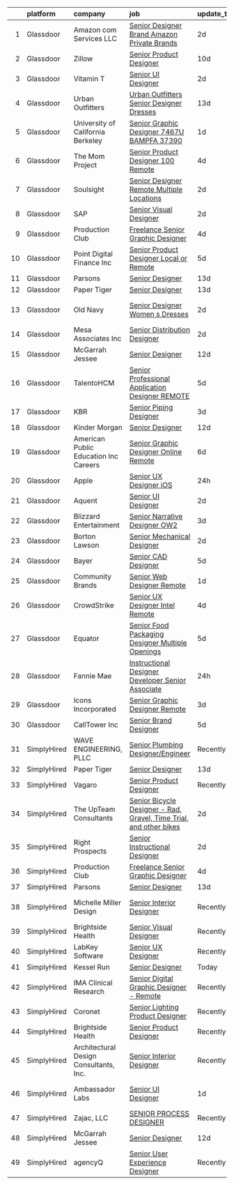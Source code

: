 

|    | platform    | company                                 | job                                                                                                                                                                                                                                                                                                                                                                                                                                                                                                                                                                                                                                                                                                                                                                                                                                                                                                                                                                                                                                                                                                                                                                                                                                                         | update_time   | location                |
|---:|:------------|:----------------------------------------|:------------------------------------------------------------------------------------------------------------------------------------------------------------------------------------------------------------------------------------------------------------------------------------------------------------------------------------------------------------------------------------------------------------------------------------------------------------------------------------------------------------------------------------------------------------------------------------------------------------------------------------------------------------------------------------------------------------------------------------------------------------------------------------------------------------------------------------------------------------------------------------------------------------------------------------------------------------------------------------------------------------------------------------------------------------------------------------------------------------------------------------------------------------------------------------------------------------------------------------------------------------|:--------------|:------------------------|
|  1 | Glassdoor   | Amazon com Services LLC                 | [Senior Designer  Brand  Amazon Private Brands](https://www.glassdoor.com/partner/jobListing.htm?pos=109&ao=1136043&s=58&guid=00000181a3fc4af881e7c4d679c63d97&src=GD_JOB_AD&t=SR&vt=w&cs=1_cba10edf&cb=1656313629790&jobListingId=1007961160924&jrtk=3-0-1g6hvoip3klu3801-1g6hvoipek619800-12196b546c69a154-)                                                                                                                                                                                                                                                                                                                                                                                                                                                                                                                                                                                                                                                                                                                                                                                                                                                                                                                                              | 2d            | Remote                  |
|  2 | Glassdoor   | Zillow                                  | [Senior Product Designer](https://www.glassdoor.com/partner/jobListing.htm?pos=102&ao=1110586&s=58&guid=00000181a3fc4af881e7c4d679c63d97&src=GD_JOB_AD&t=SR&vt=w&cs=1_ec828de2&cb=1656313629789&jobListingId=1007945757810&cpc=F41FEAB56D215062&jrtk=3-0-1g6hvoip3klu3801-1g6hvoipek619800-f338a4c3b84c64c7--6NYlbfkN0ANMurRYyPEXg08u6OamUd1Mvhk-zhFSGYIZgoJR86UvYL2v6MoUqae-sD5DnU21vrTTAFpnqnC5__tpGelX6Awx8Uj8nEktq64UL9gPWmTeU5orfDnriC4hpbt9UGY9PuCc2rTnyoQLtZ2kWdCeDIjNxMAhKAd0am7XFogKvgD-piMuJvbAU6g02Fa0M4R1l9zET21gm_bwPgXxJMg60KA2xxPYNYSSkGadZbLGyaSvmkpEByteNCFAKL3fRNnTtDgKff1cPjhk3oYdlFd9bphPjyLVgdBQUkhdy-scWGiUD4EH9Yy4vb5r5SsW97eYZ2kP1lTrWQX0rVYytGiQ5w5BMQwR7T66Toh7VxyCF_hlJZ2NPAct9nMP4epM3ApHFbQvcrc4EustWb22U_aIu-X4zgduzCfOLYp1tSArIKVVBw7DrCdwQLJSLrAQ7700LQLQvLzMPkzytUD_SMa1lWak4vi-z9slGxoRUE6fn8QKdpnfSNceBe9KfJSbPYqfCPtAniMmC6xQDnyIBQ3wry7iKtRvaqqk_3JHu29LUIr4SL6OiqvxdzWpofrr157YVQq16wTRaeuy2lETsVcybW4BsUJt28MwcJej7BB33Pd_Rsjwf7b6K_CYB0AYOBQEjgcIDJdIIKnPvb6GI6aYisABGKbMZ0-4w957ctTipfckLldqYA4-oIumD-WVvc3fb8dQiqFdkhygQHcsQ9yhmKVaKg-8EFr0hl_6WURVvp1ELjbbW8KAZUBynHzG6UPOpkgFLDGxGCGMIktcpqtea8I7JPD_FciVlsE7MipS_gYSG636g9rj-UV5vZoeionYyP2V__kEr12kOV7R8HQcNAh_x1iH6m46m8FS5-J_qbxIKvjScRJlzM4kcgsPvNr4pg%3D) | 10d           | Remote                  |
|  3 | Glassdoor   | Vitamin T                               | [Senior UI Designer](https://www.glassdoor.com/partner/jobListing.htm?pos=104&ao=1110586&s=58&guid=00000181a3fc4af881e7c4d679c63d97&src=GD_JOB_AD&t=SR&vt=w&cs=1_ef0796e1&cb=1656313629789&jobListingId=1007962317495&cpc=6FC5BA77C9A4CD78&jrtk=3-0-1g6hvoip3klu3801-1g6hvoipek619800-58bdfbbb5c41d636--6NYlbfkN0DMrcEu7yrtATojKJA7cEzGQ3FdRGWLh0CZQInL4ECGI6k5tN82kdM0OKoro5eXmjpeXXH-dS7bvkgzFSGULUnmpzei02Tx6_85dCcYCGRu9J-VTqtp5PuVeVpbbv8ohclTQEo8gHnDhJjuH-tfbIdJrO7CLGdkv4KArF9gEeScIa2W9ESMX4c9Pt_zmB8XIW7zIGlHhO25B0eKT7WEGjD3l_16VFK_InrMeJ32Qu8FM9I8EiK_GIwfLnBiFKC-PjLqXXiRwU2xse6eZxTMsQHgk7dSZmKfTHZ1OhXMsiXL3P_T7tY9zpTgXYX_dUnvuAGqc46p1ZwpMsQvIvpVAPe3F9WwaRT08v3Ll5Ljdh9nUbmkHY--dhjm-5aMiSsSsiKL3dt1dq2LFPHViJcocTNzMWF2AjbSR0VsV5jDp-AVVFVdG6wg_OtR0mFM9e3wtBBFVD1Bs7020bZ2Ec3TNngvCsUYvy6kUek%3D)                                                                                                                                                                                                                                                                                                                                                                                                                                      | 2d            | Remote                  |
|  4 | Glassdoor   | Urban Outfitters                        | [Urban Outfitters Senior Designer   Dresses](https://www.glassdoor.com/partner/jobListing.htm?pos=120&ao=1136043&s=58&guid=00000181a3fc4af881e7c4d679c63d97&src=GD_JOB_AD&t=SR&vt=w&cs=1_b0f6a3ed&cb=1656313629793&jobListingId=1007937247088&jrtk=3-0-1g6hvoip3klu3801-1g6hvoipek619800-b16412145836dd6c-)                                                                                                                                                                                                                                                                                                                                                                                                                                                                                                                                                                                                                                                                                                                                                                                                                                                                                                                                                 | 13d           | Philadelphia, PA        |
|  5 | Glassdoor   | University of California Berkeley       | [Senior Graphic Designer  7467U   BAMPFA   37390](https://www.glassdoor.com/partner/jobListing.htm?pos=115&ao=1136043&s=58&guid=00000181a3fc4af881e7c4d679c63d97&src=GD_JOB_AD&t=SR&vt=w&cs=1_7a835c70&cb=1656313629792&jobListingId=1007963013458&jrtk=3-0-1g6hvoip3klu3801-1g6hvoipek619800-a0cc97c13f254735-)                                                                                                                                                                                                                                                                                                                                                                                                                                                                                                                                                                                                                                                                                                                                                                                                                                                                                                                                            | 1d            | Berkeley, CA            |
|  6 | Glassdoor   | The Mom Project                         | [Senior Product Designer  100  Remote ](https://www.glassdoor.com/partner/jobListing.htm?pos=103&ao=1110586&s=58&guid=00000181a3fc4af881e7c4d679c63d97&src=GD_JOB_AD&t=SR&vt=w&cs=1_ef7f034a&cb=1656313629789&jobListingId=1007957928283&cpc=D2F1DE17EE1F43B9&jrtk=3-0-1g6hvoip3klu3801-1g6hvoipek619800-3ad8d3b763474d72--6NYlbfkN0BDp_epf89aHDQhKpPegNJQ_ldQpEFZQsM9OcONMGxWx6pU56EKHF58QjVdAUvn2gVvRMNkIyfcOCvEBHlcdqFj-DoFo9ZthKMM6mAt56BxmXhc1WJY1Ogb9Z7mjH401TIhPStMzm7VqtNahA7pdONJOuVUL1iG1WTWAHIfbrh9bbCVO1vsDVWVGgUCvAcOp-_AtV90FHM18wox5GiXyHS9IOfnqCPR5K_J9tTFBr8odMUGb6Ad0SZvphFANrdaBQaW1JHA_fsjs5a1ZQlLmbcJbCDJfsIJ7tRMAMAM9pEB5ITqX2R0KGAiS_DnMnyfbm17TjNm2w_QyRNBuNlq3GN3nQh1sy1VFGDGUoB7IjARWHfkXRFBpniACHEbNZPq64P5mzOsaD3sHUnuYCxZTCBXGFY6JZrsftA1iAe2Wx6oZfobUBn8E1epqVZ26FsFLzD18rKEzeeX9HCpaMjyozcdvECdvMA0bZEWZ0KEgfLV9P_fLNfXG8ZA8RVCaWHl2iq49FlEA_NJRJwmp8G_akEbo1aF-HyJNmIaGS8o9IAghgGdo_PDvS5fmzxqRCvCxW3NyOT5Bxq_Ow%3D%3D)                                                                                                                                                                                                                                                                                                     | 4d            | Remote                  |
|  7 | Glassdoor   | Soulsight                               | [Senior Designer  Remote  Multiple Locations ](https://www.glassdoor.com/partner/jobListing.htm?pos=110&ao=1136043&s=58&guid=00000181a3fc4af881e7c4d679c63d97&src=GD_JOB_AD&t=SR&vt=w&ea=1&cs=1_9bdb8dfb&cb=1656313629790&jobListingId=1007961301994&jrtk=3-0-1g6hvoip3klu3801-1g6hvoipek619800-dd977011f077d26e-)                                                                                                                                                                                                                                                                                                                                                                                                                                                                                                                                                                                                                                                                                                                                                                                                                                                                                                                                          | 2d            | Chicago, IL             |
|  8 | Glassdoor   | SAP                                     | [Senior Visual Designer](https://www.glassdoor.com/partner/jobListing.htm?pos=123&ao=1136043&s=58&guid=00000181a3fc4af881e7c4d679c63d97&src=GD_JOB_AD&t=SR&vt=w&cs=1_4ed055a7&cb=1656313629793&jobListingId=1007961446755&jrtk=3-0-1g6hvoip3klu3801-1g6hvoipek619800-a8bbaf546698b889-)                                                                                                                                                                                                                                                                                                                                                                                                                                                                                                                                                                                                                                                                                                                                                                                                                                                                                                                                                                     | 2d            | Palo Alto, CA           |
|  9 | Glassdoor   | Production Club                         | [Freelance Senior Graphic Designer](https://www.glassdoor.com/partner/jobListing.htm?pos=126&ao=1136043&s=58&guid=00000181a3fc4af881e7c4d679c63d97&src=GD_JOB_AD&t=SR&vt=w&ea=1&cs=1_d9ff46d0&cb=1656313629794&jobListingId=1007957850930&jrtk=3-0-1g6hvoip3klu3801-1g6hvoipek619800-b4fbcb64f143127b-)                                                                                                                                                                                                                                                                                                                                                                                                                                                                                                                                                                                                                                                                                                                                                                                                                                                                                                                                                     | 4d            | Remote                  |
| 10 | Glassdoor   | Point Digital Finance  Inc              | [Senior Product Designer  Local or Remote ](https://www.glassdoor.com/partner/jobListing.htm?pos=101&ao=1110586&s=58&guid=00000181a3fc4af881e7c4d679c63d97&src=GD_JOB_AD&t=SR&vt=w&ea=1&cs=1_51d07939&cb=1656313629789&jobListingId=1007954800845&cpc=18C9CE28155C17C5&jrtk=3-0-1g6hvoip3klu3801-1g6hvoipek619800-9c969d317c1ccaa3--6NYlbfkN0D7vHo7PNGZzn19QjZ7ZC4GwACO-fslxhGQG-ZiQohQDhJ_iZy9gjcJPZNFfYolJgV68yEsHhE4OjQWMvTiH_J18YEM0BYHOfqZbHammIVYsiA8X60vMb1vnIuUCIoX4LHRCkE2CuNgZ94tpkdnrab6oYRTIFmCLUVAoOAJNfnXph7LTpGx5_5XhQoWiEziyFmbahz9wgDeSZiH5jeOMHYPv3tKhz_O__xE14fFfxGDC5nqXYUrCtx0HVRFMGsUBVovpEs8VPjNRn2o0DgjRmaKUOolsDZ4yuj04vDXsG3Khjb0CkPwscPbwm0zkZXkQmCOzJRXR5TgnpBA2HYjdHTBpGZt7497cfqygx06b-k3C66sQhT2K8hgr0K57A78sKZz8wZXtC5Y2u9EibbmVnjFvaYyOu5XT2lX7IjeL5ftzRcKiYVs4LS_SG4JF-KHTtHy3jzPRiUetg%3D%3D)                                                                                                                                                                                                                                                                                                                                                                                                                            | 5d            | Palo Alto, CA           |
| 11 | Glassdoor   | Parsons                                 | [Senior Designer](https://www.glassdoor.com/partner/jobListing.htm?pos=114&ao=1136043&s=58&guid=00000181a3fc4af881e7c4d679c63d97&src=GD_JOB_AD&t=SR&vt=w&cs=1_f6495d87&cb=1656313629790&jobListingId=1007936863885&jrtk=3-0-1g6hvoip3klu3801-1g6hvoipek619800-87ef5c8f2d69a2dd-)                                                                                                                                                                                                                                                                                                                                                                                                                                                                                                                                                                                                                                                                                                                                                                                                                                                                                                                                                                            | 13d           | Remote                  |
| 12 | Glassdoor   | Paper Tiger                             | [Senior Designer](https://www.glassdoor.com/partner/jobListing.htm?pos=117&ao=1136043&s=58&guid=00000181a3fc4af881e7c4d679c63d97&src=GD_JOB_AD&t=SR&vt=w&ea=1&cs=1_df500a5d&cb=1656313629793&jobListingId=1007937041174&jrtk=3-0-1g6hvoip3klu3801-1g6hvoipek619800-7430bc2a5982ea1e-)                                                                                                                                                                                                                                                                                                                                                                                                                                                                                                                                                                                                                                                                                                                                                                                                                                                                                                                                                                       | 13d           | Remote                  |
| 13 | Glassdoor   | Old Navy                                | [Senior Designer  Women s Dresses](https://www.glassdoor.com/partner/jobListing.htm?pos=112&ao=1136043&s=58&guid=00000181a3fc4af881e7c4d679c63d97&src=GD_JOB_AD&t=SR&vt=w&cs=1_ad20c788&cb=1656313629790&jobListingId=1007961450831&jrtk=3-0-1g6hvoip3klu3801-1g6hvoipek619800-897f40a4ca711607-)                                                                                                                                                                                                                                                                                                                                                                                                                                                                                                                                                                                                                                                                                                                                                                                                                                                                                                                                                           | 2d            | San Francisco, CA       |
| 14 | Glassdoor   | Mesa Associates  Inc                    | [Senior Distribution Designer](https://www.glassdoor.com/partner/jobListing.htm?pos=129&ao=1136043&s=58&guid=00000181a3fc4af881e7c4d679c63d97&src=GD_JOB_AD&t=SR&vt=w&cs=1_b80c637a&cb=1656313629795&jobListingId=1007962067633&jrtk=3-0-1g6hvoip3klu3801-1g6hvoipek619800-34b0a0475f7ac268-)                                                                                                                                                                                                                                                                                                                                                                                                                                                                                                                                                                                                                                                                                                                                                                                                                                                                                                                                                               | 2d            | Chattanooga, TN         |
| 15 | Glassdoor   | McGarrah Jessee                         | [Senior Designer](https://www.glassdoor.com/partner/jobListing.htm?pos=122&ao=1136043&s=58&guid=00000181a3fc4af881e7c4d679c63d97&src=GD_JOB_AD&t=SR&vt=w&ea=1&cs=1_98c68f8b&cb=1656313629793&jobListingId=1007940006029&jrtk=3-0-1g6hvoip3klu3801-1g6hvoipek619800-60c584c226b10ddc-)                                                                                                                                                                                                                                                                                                                                                                                                                                                                                                                                                                                                                                                                                                                                                                                                                                                                                                                                                                       | 12d           | Remote                  |
| 16 | Glassdoor   | TalentoHCM                              | [Senior Professional Application Designer   REMOTE](https://www.glassdoor.com/partner/jobListing.htm?pos=106&ao=1110586&s=58&guid=00000181a3fc4af881e7c4d679c63d97&src=GD_JOB_AD&t=SR&vt=w&ea=1&cs=1_9f999beb&cb=1656313629790&jobListingId=1007954239081&cpc=9908D8D4413DBB8A&jrtk=3-0-1g6hvoip3klu3801-1g6hvoipek619800-54e5afee17286e33--6NYlbfkN0C_SycDmnNWjSnOfNojf-KZh-yXpPzkmZZ6wpMZhR9zB5dLKAJ7UQnWo9NBJTHUaTNH9_R8bHDoBX7Hrt6sV8TcldicoonX-5c67Ukw_evFiEHrXHmoR1QqMUjmxJ4L6x4vv9_vu1uGgmC-tM15RoxkWPDJ8PyUvoIi8S0sQQK9anKtvDFdtusSFJVc2XqcIAMH6CSfyIYSMwB9SRuzxENPucpfZSksH1evrWvjdjw9c7bJPNnEYN3hbaz8nf3ITllnYcsJxIf98YdS2qIlVcsDUqVWGyB_iuxGESLDApikuc5K86q1JzVgMS7BeU70nKdcACGMp1-lRTVfPbq2cke1W1bfYO1_4Nu0dNyObqqY6CzW8TWh9vYp7V0qdLmvkdkjCO7oYlXZOBdUvePS2MFnrtIz_mnYUXfJlYowv1j0tbYgyAd-L9vxT0HuMpVIQolO3v4hzG41-L9zWNXFnquy5NUb0cA5vyKsAn5gDcZ3msAkx_KKnEMLpF5H0eWksZTCHSviPjNizB91XMeghbOJhrWSW1XENcM6G8RZ-RumJh7X2uWf9pArlHzfTpmGjnSmO4TMpVtZFQ%3D%3D)                                                                                                                                                                                                                                                                                    | 5d            | Tysons Corner, VA       |
| 17 | Glassdoor   | KBR                                     | [Senior Piping Designer](https://www.glassdoor.com/partner/jobListing.htm?pos=118&ao=1136043&s=58&guid=00000181a3fc4af881e7c4d679c63d97&src=GD_JOB_AD&t=SR&vt=w&cs=1_0d0fc2ab&cb=1656313629793&jobListingId=1007961012454&jrtk=3-0-1g6hvoip3klu3801-1g6hvoipek619800-845cc9f3e10a20c9-)                                                                                                                                                                                                                                                                                                                                                                                                                                                                                                                                                                                                                                                                                                                                                                                                                                                                                                                                                                     | 3d            | Orange, TX              |
| 18 | Glassdoor   | Kinder Morgan                           | [Senior Designer](https://www.glassdoor.com/partner/jobListing.htm?pos=121&ao=1136043&s=58&guid=00000181a3fc4af881e7c4d679c63d97&src=GD_JOB_AD&t=SR&vt=w&cs=1_5d30c378&cb=1656313629793&jobListingId=1007940167509&jrtk=3-0-1g6hvoip3klu3801-1g6hvoipek619800-d93e07b3f4bac5ea-)                                                                                                                                                                                                                                                                                                                                                                                                                                                                                                                                                                                                                                                                                                                                                                                                                                                                                                                                                                            | 12d           | Houston, TX             |
| 19 | Glassdoor   | American Public Education  Inc  Careers | [Senior Graphic Designer  Online Remote ](https://www.glassdoor.com/partner/jobListing.htm?pos=116&ao=1136043&s=58&guid=00000181a3fc4af881e7c4d679c63d97&src=GD_JOB_AD&t=SR&vt=w&cs=1_6a6ad5a4&cb=1656313629793&jobListingId=1007952241946&jrtk=3-0-1g6hvoip3klu3801-1g6hvoipek619800-4e8193a30d0bc78e-)                                                                                                                                                                                                                                                                                                                                                                                                                                                                                                                                                                                                                                                                                                                                                                                                                                                                                                                                                    | 6d            | Remote                  |
| 20 | Glassdoor   | Apple                                   | [Senior UX Designer  iOS  ](https://www.glassdoor.com/partner/jobListing.htm?pos=127&ao=1136043&s=58&guid=00000181a3fc4af881e7c4d679c63d97&src=GD_JOB_AD&t=SR&vt=w&cs=1_1d889271&cb=1656313629794&jobListingId=1007965113104&jrtk=3-0-1g6hvoip3klu3801-1g6hvoipek619800-3b1839f3699ec95d-)                                                                                                                                                                                                                                                                                                                                                                                                                                                                                                                                                                                                                                                                                                                                                                                                                                                                                                                                                                  | 24h           | Cupertino, CA           |
| 21 | Glassdoor   | Aquent                                  | [Senior UI Designer](https://www.glassdoor.com/partner/jobListing.htm?pos=105&ao=1110586&s=58&guid=00000181a3fc4af881e7c4d679c63d97&src=GD_JOB_AD&t=SR&vt=w&cs=1_efb70b4d&cb=1656313629790&jobListingId=1007962455229&cpc=6FC5BA77C9A4CD78&jrtk=3-0-1g6hvoip3klu3801-1g6hvoipek619800-4b7d43127f09c9ce--6NYlbfkN0DMrcEu7yrtATojKJA7cEzGQ3FdRGWLh0CZQInL4ECGI9gD0Wolx9R2EDT7B77c2cTBWegDHb0shQgazlCL8aAQLc-59HDGSl1rfkB4Vw3Tu_N1UKLQJky1a734ziVkpJ2Nob35UOKeSAyj75WLP-yTTRBdFavpz5l3DLRqutl33HqbC2pIRLLixFWq362AYH2PZKiiqC3K0jtG5rcnXidAc86JDWtgt3_IYjksC_wRSEMWNJ8HeGAJzyo1DyFTXomptbWY6kkSLbIvo6yNCL45USr8TLXvl0ckeIZS7i2Od627yt3hY-hYG-JoLIy07ku0cT_0dwr3ElsixuHkd_MC1bjjt-poAjFp15pkH2zm50slMWQDJ6vkW_P-8d4KHkHbwONAx_wurRssG2NvukcKAm5zkyYgPV2MVnRl7kFNw59S7xEvRzvZXXr-knPgjlHY7KuxIkNVZA%3D%3D)                                                                                                                                                                                                                                                                                                                                                                                                                                                        | 2d            | Remote                  |
| 22 | Glassdoor   | Blizzard Entertainment                  | [Senior Narrative Designer   OW2](https://www.glassdoor.com/partner/jobListing.htm?pos=130&ao=1136043&s=58&guid=00000181a3fc4af881e7c4d679c63d97&src=GD_JOB_AD&t=SR&vt=w&cs=1_338c5d2e&cb=1656313629797&jobListingId=1007959902638&jrtk=3-0-1g6hvoip3klu3801-1g6hvoipek619800-0bfc467254168446-)                                                                                                                                                                                                                                                                                                                                                                                                                                                                                                                                                                                                                                                                                                                                                                                                                                                                                                                                                            | 3d            | Irvine, CA              |
| 23 | Glassdoor   | Borton Lawson                           | [Senior Mechanical Designer](https://www.glassdoor.com/partner/jobListing.htm?pos=111&ao=1136043&s=58&guid=00000181a3fc4af881e7c4d679c63d97&src=GD_JOB_AD&t=SR&vt=w&ea=1&cs=1_7ebe45dc&cb=1656313629790&jobListingId=1007962804120&jrtk=3-0-1g6hvoip3klu3801-1g6hvoipek619800-26caf4b58485fe9d-)                                                                                                                                                                                                                                                                                                                                                                                                                                                                                                                                                                                                                                                                                                                                                                                                                                                                                                                                                            | 2d            | Remote                  |
| 24 | Glassdoor   | Bayer                                   | [Senior CAD Designer](https://www.glassdoor.com/partner/jobListing.htm?pos=125&ao=1136043&s=58&guid=00000181a3fc4af881e7c4d679c63d97&src=GD_JOB_AD&t=SR&vt=w&cs=1_9a13895d&cb=1656313629793&jobListingId=1007954256220&jrtk=3-0-1g6hvoip3klu3801-1g6hvoipek619800-f5b06a8419e8e613-)                                                                                                                                                                                                                                                                                                                                                                                                                                                                                                                                                                                                                                                                                                                                                                                                                                                                                                                                                                        | 5d            | Chesterfield, MO        |
| 25 | Glassdoor   | Community Brands                        | [Senior Web Designer  Remote ](https://www.glassdoor.com/partner/jobListing.htm?pos=107&ao=1136043&s=58&guid=00000181a3fc4af881e7c4d679c63d97&src=GD_JOB_AD&t=SR&vt=w&cs=1_acfc0b07&cb=1656313629790&jobListingId=1007963028015&jrtk=3-0-1g6hvoip3klu3801-1g6hvoipek619800-5c3420ecfa2c7cdc-)                                                                                                                                                                                                                                                                                                                                                                                                                                                                                                                                                                                                                                                                                                                                                                                                                                                                                                                                                               | 1d            | Remote                  |
| 26 | Glassdoor   | CrowdStrike                             | [Senior UX Designer  Intel  Remote ](https://www.glassdoor.com/partner/jobListing.htm?pos=108&ao=1136043&s=58&guid=00000181a3fc4af881e7c4d679c63d97&src=GD_JOB_AD&t=SR&vt=w&cs=1_8126b6e9&cb=1656313629790&jobListingId=1007957043649&jrtk=3-0-1g6hvoip3klu3801-1g6hvoipek619800-4b15a8b59568f7aa-)                                                                                                                                                                                                                                                                                                                                                                                                                                                                                                                                                                                                                                                                                                                                                                                                                                                                                                                                                         | 4d            | Remote                  |
| 27 | Glassdoor   | Equator                                 | [Senior Food Packaging Designer  Multiple Openings ](https://www.glassdoor.com/partner/jobListing.htm?pos=128&ao=1136043&s=58&guid=00000181a3fc4af881e7c4d679c63d97&src=GD_JOB_AD&t=SR&vt=w&cs=1_130d51b2&cb=1656313629795&jobListingId=1007954855846&jrtk=3-0-1g6hvoip3klu3801-1g6hvoipek619800-bf667ff39c6a5d1e-)                                                                                                                                                                                                                                                                                                                                                                                                                                                                                                                                                                                                                                                                                                                                                                                                                                                                                                                                         | 5d            | Chicago, IL             |
| 28 | Glassdoor   | Fannie Mae                              | [Instructional Designer Developer   Senior Associate](https://www.glassdoor.com/partner/jobListing.htm?pos=119&ao=1136043&s=58&guid=00000181a3fc4af881e7c4d679c63d97&src=GD_JOB_AD&t=SR&vt=w&cs=1_99477f59&cb=1656313629793&jobListingId=1007965041901&jrtk=3-0-1g6hvoip3klu3801-1g6hvoipek619800-bc5e648c630e9311-)                                                                                                                                                                                                                                                                                                                                                                                                                                                                                                                                                                                                                                                                                                                                                                                                                                                                                                                                        | 24h           | Washington, DC          |
| 29 | Glassdoor   | Icons Incorporated                      | [Senior Graphic Designer  Remote ](https://www.glassdoor.com/partner/jobListing.htm?pos=113&ao=1136043&s=58&guid=00000181a3fc4af881e7c4d679c63d97&src=GD_JOB_AD&t=SR&vt=w&ea=1&cs=1_042943d6&cb=1656313629790&jobListingId=1007960582847&jrtk=3-0-1g6hvoip3klu3801-1g6hvoipek619800-002adc4eb8e811a7-)                                                                                                                                                                                                                                                                                                                                                                                                                                                                                                                                                                                                                                                                                                                                                                                                                                                                                                                                                      | 3d            | Remote                  |
| 30 | Glassdoor   | CallTower  Inc                          | [Senior Brand Designer](https://www.glassdoor.com/partner/jobListing.htm?pos=124&ao=1136043&s=58&guid=00000181a3fc4af881e7c4d679c63d97&src=GD_JOB_AD&t=SR&vt=w&cs=1_45e9c489&cb=1656313629793&jobListingId=1007955215239&jrtk=3-0-1g6hvoip3klu3801-1g6hvoipek619800-a544648736f66ded-)                                                                                                                                                                                                                                                                                                                                                                                                                                                                                                                                                                                                                                                                                                                                                                                                                                                                                                                                                                      | 5d            | Remote                  |
| 31 | SimplyHired | WAVE ENGINEERING, PLLC                  | [Senior Plumbing Designer/Engineer](https://www.simplyhired.com/job/RLrgTyCQOhnL3iKdl70uEdi1Hkp2KE4dBl9pbHKQu588Pbne8q6ACA?q=senior+designer)                                                                                                                                                                                                                                                                                                                                                                                                                                                                                                                                                                                                                                                                                                                                                                                                                                                                                                                                                                                                                                                                                                               | Recently      | Fort Mill, SC           |
| 32 | SimplyHired | Paper Tiger                             | [Senior Designer](https://www.simplyhired.com/job/hikGatH96PnrRxKF0SHm37guhT40T13GxGIFtgDLBnhLYfzQFncNQw?q=senior+designer)                                                                                                                                                                                                                                                                                                                                                                                                                                                                                                                                                                                                                                                                                                                                                                                                                                                                                                                                                                                                                                                                                                                                 | 13d           | Remote                  |
| 33 | SimplyHired | Vagaro                                  | [Senior Product Designer](https://www.simplyhired.com/job/ABM-_GvCXiFF0JFXMP5kkwnvQbJzI7ExUgo7mPUrtwtOpBnxWE7lNw?q=senior+designer)                                                                                                                                                                                                                                                                                                                                                                                                                                                                                                                                                                                                                                                                                                                                                                                                                                                                                                                                                                                                                                                                                                                         | Recently      | Dublin, CA              |
| 34 | SimplyHired | The UpTeam Consultants                  | [Senior Bicycle Designer - Rad, Gravel, Time Trial, and other bikes](https://www.simplyhired.com/job/J7yuLzh-i5Gv2wCEeqPsQG7LcGsXoL1yVoCVDp-nRHUI-4NnWeoxfQ?q=senior+designer)                                                                                                                                                                                                                                                                                                                                                                                                                                                                                                                                                                                                                                                                                                                                                                                                                                                                                                                                                                                                                                                                              | 2d            | Remote                  |
| 35 | SimplyHired | Right Prospects                         | [Senior Instructional Designer](https://www.simplyhired.com/job/DYUK8lnOaAcb5XdhDtbaEt0ihknQDD2h8U8tTLL0NOTlkVfNH8v9uw?q=senior+designer)                                                                                                                                                                                                                                                                                                                                                                                                                                                                                                                                                                                                                                                                                                                                                                                                                                                                                                                                                                                                                                                                                                                   | 2d            | Remote                  |
| 36 | SimplyHired | Production Club                         | [Freelance Senior Graphic Designer](https://www.simplyhired.com/job/VgjzTWV6uvmR7MSl2Js5dxRP-ImieVRAGMuKvUIK10gubMZO8bqfLA?q=senior+designer)                                                                                                                                                                                                                                                                                                                                                                                                                                                                                                                                                                                                                                                                                                                                                                                                                                                                                                                                                                                                                                                                                                               | 4d            | Remote                  |
| 37 | SimplyHired | Parsons                                 | [Senior Designer](https://www.simplyhired.com/job/NX_lOnxNmEio4NRWoHjZ4OBSkjLe-4ArD5-2J-gaI5XeDPisLjFx1A?q=senior+designer)                                                                                                                                                                                                                                                                                                                                                                                                                                                                                                                                                                                                                                                                                                                                                                                                                                                                                                                                                                                                                                                                                                                                 | 13d           | Remote                  |
| 38 | SimplyHired | Michelle Miller Design                  | [Senior Interior Designer](https://www.simplyhired.com/job/Sys27llYxhHd2Iu__rvU_izDDcx-fz8jwbDpbCIOLy5Dr_B0O3v-Mg?q=senior+designer)                                                                                                                                                                                                                                                                                                                                                                                                                                                                                                                                                                                                                                                                                                                                                                                                                                                                                                                                                                                                                                                                                                                        | Recently      | Saint Petersburg, FL    |
| 39 | SimplyHired | Brightside Health                       | [Senior Visual Designer](https://www.simplyhired.com/job/C903spLgO_sA9fgdgA2aEyW41SDUGZ8N0P1Z8rGf0sg4EYU7EYjx8A?q=senior+designer)                                                                                                                                                                                                                                                                                                                                                                                                                                                                                                                                                                                                                                                                                                                                                                                                                                                                                                                                                                                                                                                                                                                          | Recently      | Remote                  |
| 40 | SimplyHired | LabKey Software                         | [Senior UX Designer](https://www.simplyhired.com/job/1Sb1F07gkcoYvDkxozIfGgYSpFEbxhfg058UdQNPx4izlU_I9m6Wjw?q=senior+designer)                                                                                                                                                                                                                                                                                                                                                                                                                                                                                                                                                                                                                                                                                                                                                                                                                                                                                                                                                                                                                                                                                                                              | Recently      | Washington State        |
| 41 | SimplyHired | Kessel Run                              | [Senior Designer](https://www.simplyhired.com/job/hpSMTk1063tZVaAq1s2B6tXqLqo4_aVZ90iT2M0dbLgHO82W-wmRBA?q=senior+designer)                                                                                                                                                                                                                                                                                                                                                                                                                                                                                                                                                                                                                                                                                                                                                                                                                                                                                                                                                                                                                                                                                                                                 | Today         | Boston, MA              |
| 42 | SimplyHired | IMA Clinical Research                   | [Senior Digital Graphic Designer - Remote](https://www.simplyhired.com/job/rzrw7sBShDVNSt4v-9Qgz9JePVOmw7juRJIOunO5ph4tDHTKQh5Jtw?q=senior+designer)                                                                                                                                                                                                                                                                                                                                                                                                                                                                                                                                                                                                                                                                                                                                                                                                                                                                                                                                                                                                                                                                                                        | Recently      | Mesa, AZ                |
| 43 | SimplyHired | Coronet                                 | [Senior Lighting Product Designer](https://www.simplyhired.com/job/RfGhSWtuJ_lg6SsxwQD_ajD3-LAV4Tdv2X1UfMnbVnV2FPULJvEhtw?q=senior+designer)                                                                                                                                                                                                                                                                                                                                                                                                                                                                                                                                                                                                                                                                                                                                                                                                                                                                                                                                                                                                                                                                                                                | Recently      | Totowa, NJ              |
| 44 | SimplyHired | Brightside Health                       | [Senior Product Designer](https://www.simplyhired.com/job/keu7_NzczRdle0KrB4Ve1K4gJgJ-K-KLAdD72tg16Vx92DVXfLfyYQ?q=senior+designer)                                                                                                                                                                                                                                                                                                                                                                                                                                                                                                                                                                                                                                                                                                                                                                                                                                                                                                                                                                                                                                                                                                                         | Recently      | Remote                  |
| 45 | SimplyHired | Architectural Design Consultants, Inc.  | [Senior Interior Designer](https://www.simplyhired.com/job/HdFSC3BGIzo4bWa4WebwcwObmiqei7cajh7cLti1vSjGvSRtaEkeAg?q=senior+designer)                                                                                                                                                                                                                                                                                                                                                                                                                                                                                                                                                                                                                                                                                                                                                                                                                                                                                                                                                                                                                                                                                                                        | Recently      | Madison, WI             |
| 46 | SimplyHired | Ambassador Labs                         | [Senior UI Designer](https://www.simplyhired.com/job/UCMSg4H34HIqK3OtZE9WhQo8D_bNqBaGC0nLsLiSloXYx1MvrWrN4Q?q=senior+designer)                                                                                                                                                                                                                                                                                                                                                                                                                                                                                                                                                                                                                                                                                                                                                                                                                                                                                                                                                                                                                                                                                                                              | 1d            | Denver, CO +9 locations |
| 47 | SimplyHired | Zajac, LLC                              | [SENIOR PROCESS DESIGNER](https://www.simplyhired.com/job/KJ_3lRk06olD9oCzQi3NBBs4dKOl-qnD9tWsQD3Eghj1w8XkEmXmQA?q=senior+designer)                                                                                                                                                                                                                                                                                                                                                                                                                                                                                                                                                                                                                                                                                                                                                                                                                                                                                                                                                                                                                                                                                                                         | Recently      | Saco, ME                |
| 48 | SimplyHired | McGarrah Jessee                         | [Senior Designer](https://www.simplyhired.com/job/YkNAnD6yDFNWYo2boxGUequDZuY2tH8aA3ZC2eAhvbcVmbZhKFgEWA?q=senior+designer)                                                                                                                                                                                                                                                                                                                                                                                                                                                                                                                                                                                                                                                                                                                                                                                                                                                                                                                                                                                                                                                                                                                                 | 12d           | Remote                  |
| 49 | SimplyHired | agencyQ                                 | [Senior User Experience Designer](https://www.simplyhired.com/job/cIDtvicOoH53aMYEP0Ljm-akwv5PTKqGSpFWDKdyocaD4666RjrRkA?q=senior+designer)                                                                                                                                                                                                                                                                                                                                                                                                                                                                                                                                                                                                                                                                                                                                                                                                                                                                                                                                                                                                                                                                                                                 | Recently      | Bethesda, MD            |
